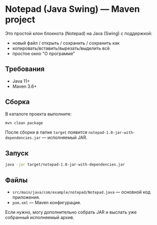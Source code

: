 # Notepad (Java Swing) — Maven project

Это простой клон блокнота (Notepad) на Java (Swing) с поддержкой:
- новый файл / открыть / сохранить / сохранить как
- копировать/вставить/вырезать/выделить всё
- простое окно "О программе"

## Требования
- Java 11+
- Maven 3.6+

## Сборка
В каталоге проекта выполните:
```bash
mvn clean package
```
После сборки в папке `target` появится `notepad-1.0-jar-with-dependencies.jar` — исполняемый JAR.

## Запуск
```bash
java -jar target/notepad-1.0-jar-with-dependencies.jar
```

## Файлы
- `src/main/java/com/example/notepad/Notepad.java` — основной код приложения.
- `pom.xml` — Maven конфигурация.

Если нужно, могу дополнительно собрать JAR и выслать уже собранный исполняемый архив. 
